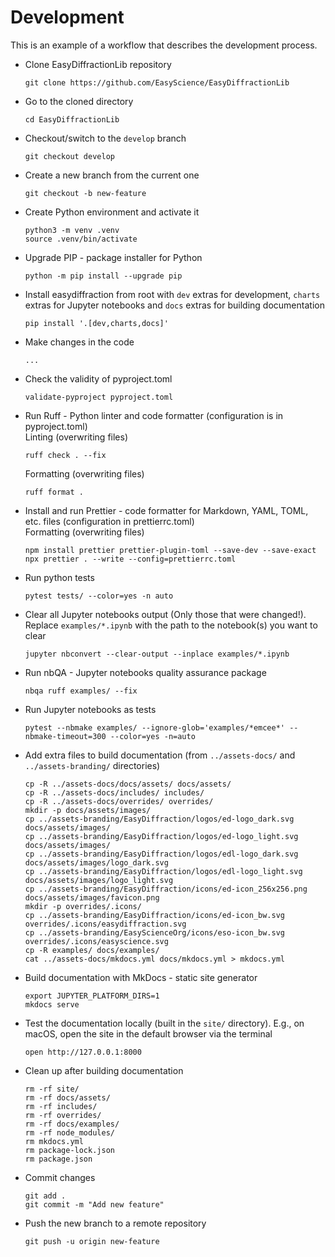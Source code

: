 # Development

This is an example of a workflow that describes the development process.

- Clone EasyDiffractionLib repository
  ```console
  git clone https://github.com/EasyScience/EasyDiffractionLib
  ```
- Go to the cloned directory
  ```console
  cd EasyDiffractionLib
  ```
- Checkout/switch to the `develop` branch
  ```console
  git checkout develop
  ```
- Create a new branch from the current one
  ```console
  git checkout -b new-feature
  ```
- Create Python environment and activate it
  ```console
  python3 -m venv .venv
  source .venv/bin/activate
  ```
- Upgrade PIP - package installer for Python
  ```console
  python -m pip install --upgrade pip
  ```
- Install easydiffraction from root with `dev` extras for development, `charts`
  extras for Jupyter notebooks and `docs` extras for building documentation
  ```console
  pip install '.[dev,charts,docs]'
  ```
- Make changes in the code
  ```console
  ...
  ```
- Check the validity of pyproject.toml
  ```console
  validate-pyproject pyproject.toml
  ```
- Run Ruff - Python linter and code formatter (configuration is in
  pyproject.toml)<br/> Linting (overwriting files)
  ```console
  ruff check . --fix
  ```
  Formatting (overwriting files)
  ```console
  ruff format .
  ```
- Install and run Prettier - code formatter for Markdown, YAML, TOML, etc. files
  (configuration in prettierrc.toml)<br/> Formatting (overwriting files)
  ```console
  npm install prettier prettier-plugin-toml --save-dev --save-exact
  npx prettier . --write --config=prettierrc.toml
  ```
- Run python tests
  ```console
  pytest tests/ --color=yes -n auto
  ```
- Clear all Jupyter notebooks output (Only those that were changed!). Replace
  `examples/*.ipynb` with the path to the notebook(s) you want to clear
  ```console
  jupyter nbconvert --clear-output --inplace examples/*.ipynb
  ```
- Run nbQA - Jupyter notebooks quality assurance package
  ```console
  nbqa ruff examples/ --fix
  ```
- Run Jupyter notebooks as tests
  ```console
  pytest --nbmake examples/ --ignore-glob='examples/*emcee*' --nbmake-timeout=300 --color=yes -n=auto
  ```
- Add extra files to build documentation (from `../assets-docs/` and
  `../assets-branding/` directories)
  ```console
  cp -R ../assets-docs/docs/assets/ docs/assets/
  cp -R ../assets-docs/includes/ includes/
  cp -R ../assets-docs/overrides/ overrides/
  mkdir -p docs/assets/images/
  cp ../assets-branding/EasyDiffraction/logos/ed-logo_dark.svg docs/assets/images/
  cp ../assets-branding/EasyDiffraction/logos/ed-logo_light.svg docs/assets/images/
  cp ../assets-branding/EasyDiffraction/logos/edl-logo_dark.svg docs/assets/images/logo_dark.svg
  cp ../assets-branding/EasyDiffraction/logos/edl-logo_light.svg docs/assets/images/logo_light.svg
  cp ../assets-branding/EasyDiffraction/icons/ed-icon_256x256.png docs/assets/images/favicon.png
  mkdir -p overrides/.icons/
  cp ../assets-branding/EasyDiffraction/icons/ed-icon_bw.svg overrides/.icons/easydiffraction.svg
  cp ../assets-branding/EasyScienceOrg/icons/eso-icon_bw.svg overrides/.icons/easyscience.svg
  cp -R examples/ docs/examples/
  cat ../assets-docs/mkdocs.yml docs/mkdocs.yml > mkdocs.yml
  ```
- Build documentation with MkDocs - static site generator
  ```console
  export JUPYTER_PLATFORM_DIRS=1
  mkdocs serve
  ```
- Test the documentation locally (built in the `site/` directory). E.g., on
  macOS, open the site in the default browser via the terminal
  ```console
  open http://127.0.0.1:8000
  ```
- Clean up after building documentation
  ```console
  rm -rf site/
  rm -rf docs/assets/
  rm -rf includes/
  rm -rf overrides/
  rm -rf docs/examples/
  rm -rf node_modules/
  rm mkdocs.yml
  rm package-lock.json
  rm package.json
  ```
- Commit changes
  ```console
  git add .
  git commit -m "Add new feature"
  ```
- Push the new branch to a remote repository
  ```console
  git push -u origin new-feature
  ```
